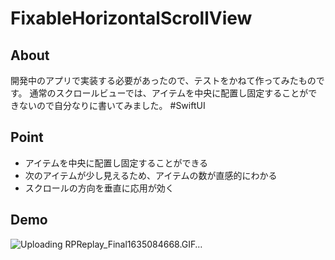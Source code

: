 # FixableHorizontalScrollView

## About
開発中のアプリで実装する必要があったので、テストをかねて作ってみたものです。
通常のスクロールビューでは、アイテムを中央に配置し固定することができないので自分なりに書いてみました。
#SwiftUI


## Point 
* アイテムを中央に配置し固定することができる
* 次のアイテムが少し見えるため、アイテムの数が直感的にわかる
* スクロールの方向を垂直に応用が効く

## Demo
![Uploading RPReplay_Final1635084668.GIF…]()
